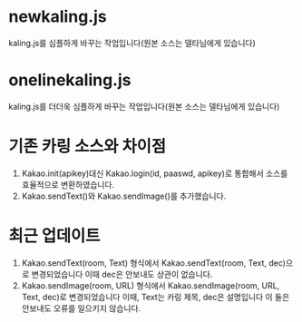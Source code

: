 # newkaling.js
kaling.js를 심플하게 바꾸는 작업입니다(원본 소스는 델타님에게 있습니다)

# onelinekaling.js
kaling.js를 더더욱 심플하게 바꾸는 작업입니다(원본 소스는 델타님에게 있습니다)

# 기존 카링 소스와 차이점
1. Kakao.init(apikey)대신 Kakao.login(id, paaswd, apikey)로 통합해서 소스를 효율적으로 변환하였습니다.
2. Kakao.sendText()와 Kakao.sendImage()를 추가했습니다.

# 최근 업데이트
1. Kakao.sendText(room, Text) 형식에서 Kakao.sendText(room, Text, dec)으로 변경되었습니다 이때 dec은 안보내도 상관이 없습니다.
2. Kakao.sendImage(room, URL) 형식에서 Kakao.sendImage(room, URL, Text, dec)로 변경되었습니다 이때, Text는 카링 제목, dec은 설명입니다 이 둘은 안보내도 오류를 일으키지 않습니다.
